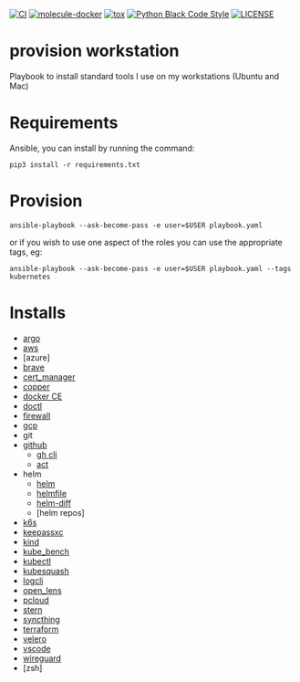 [![CI](https://github.com/pampatzoglou/provision-workstation/actions/workflows/ci.yaml/badge.svg)](https://github.com/pampatzoglou/provision-workstation/actions/workflows/ci.yaml)
[![molecule-docker](https://badge.fury.io/py/molecule-docker.svg)](https://badge.fury.io/py/molecule-docker)
[![tox](https://github.com/pampatzoglou/provision-workstation/actions/workflows/tox.yaml/badge.svg)](https://github.com/pampatzoglou/provision-workstation/actions/workflows/tox.yaml)
[![Python Black Code Style](https://img.shields.io/badge/code%20style-black-000000.svg)](https://github.com/python/black)
[![LICENSE](https://img.shields.io/badge/license-MIT-brightgreen.svg)](https://github.com/pampatzoglou/provision-workstation/blob/main/LICENSE)

# provision workstation

Playbook to install standard tools I use on my workstations (Ubuntu and Mac)

# Requirements

Ansible, you can install by running the command:

```
pip3 install -r requirements.txt
```

# Provision

```
ansible-playbook --ask-become-pass -e user=$USER playbook.yaml
```

or if you wish to use one aspect of the roles you can use the appropriate tags, eg:

```
ansible-playbook --ask-become-pass -e user=$USER playbook.yaml --tags kubernetes
```

# Installs

* [argo](https://github.com/argoproj/argo-workflows)
* [aws](https://aws.amazon.com/cli/)
* [azure]
* [brave](https://brave.com/)
* [cert_manager](https://github.com/cert-manager/cert-manager)
* [copper](https://github.com/cloud66-oss/copper)
* [docker CE](https://download.docker.com)
* [doctl](https://github.com/digitalocean/doctl)
* [firewall](https://help.ubuntu.com/community/UFW)
* [gcp](https://cloud.google.com/sdk/gcloud)
* git
* [github](https://github.com/)
  * [gh cli](https://cli.github.com/)
  * [act](https://github.com/nektos/act)
* helm
  * [helm](https://helm.sh/)
  * [helmfile](https://github.com/helmfile/helmfile)
  * [helm-diff](https://github.com/databus23/helm-diff)
  * [helm repos]
* [k6s](https://k6.io/)
* [keepassxc](https://keepassxc.org/)
* [kind](https://kind.sigs.k8s.io/)
* [kube_bench](https://github.com/aquasecurity/kube-bench)
* [kubectl](https://kubernetes.io/docs/tasks/tools/)
* [kubesquash](https://github.com/solo-io/squash)
* [logcli](https://grafana.com/docs/loki/latest/tools/logcli/)
* [open_lens](https://github.com/MuhammedKalkan/OpenLens)
* [pcloud](https://www.pcloud.com)
* [stern](https://github.com/stern/stern)
* [syncthing](https://syncthing.net)
* [terraform](https://www.terraform.io/)
* [velero](https://github.com/vmware-tanzu/velero)
* [vscode](https://code.visualstudio.com)
* [wireguard](https://www.wireguard.com)
* [zsh]
